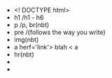 - <! DOCTYPE html>
- h1 /h1 - h6
- p /p, br(nbt)
- pre /(follows the way you write)
- img(nbt)
- a herf='link'> blah < a
- hr(nbt)
- 
- 